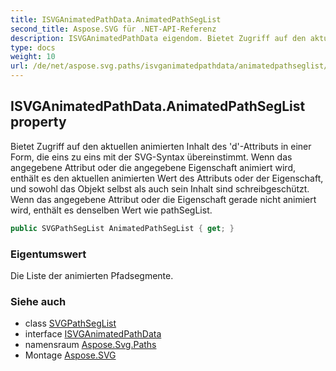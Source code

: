 ```yaml
---
title: ISVGAnimatedPathData.AnimatedPathSegList
second_title: Aspose.SVG für .NET-API-Referenz
description: ISVGAnimatedPathData eigendom. Bietet Zugriff auf den aktuellen animierten Inhalt des dAttributs in einer Form die eins zu eins mit der SVGSyntax übereinstimmt. Wenn das angegebene Attribut oder die angegebene Eigenschaft animiert wird enthält es den aktuellen animierten Wert des Attributs oder der Eigenschaft und sowohl das Objekt selbst als auch sein Inhalt sind schreibgeschützt. Wenn das angegebene Attribut oder die Eigenschaft gerade nicht animiert wird enthält es denselben Wert wie pathSegList.
type: docs
weight: 10
url: /de/net/aspose.svg.paths/isvganimatedpathdata/animatedpathseglist/
---
```

## ISVGAnimatedPathData.AnimatedPathSegList property

Bietet Zugriff auf den aktuellen animierten Inhalt des 'd'-Attributs in einer Form, die eins zu eins mit der SVG-Syntax übereinstimmt. Wenn das angegebene Attribut oder die angegebene Eigenschaft animiert wird, enthält es den aktuellen animierten Wert des Attributs oder der Eigenschaft, und sowohl das Objekt selbst als auch sein Inhalt sind schreibgeschützt. Wenn das angegebene Attribut oder die Eigenschaft gerade nicht animiert wird, enthält es denselben Wert wie pathSegList.

```csharp
public SVGPathSegList AnimatedPathSegList { get; }
```

### Eigentumswert

Die Liste der animierten Pfadsegmente.

### Siehe auch

* class [SVGPathSegList](../../svgpathseglist/)
* interface [ISVGAnimatedPathData](../)
* namensraum [Aspose.Svg.Paths](../../isvganimatedpathdata/)
* Montage [Aspose.SVG](../../../)


